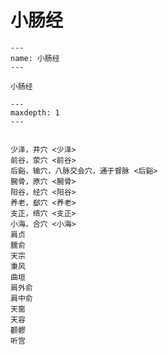# 小肠经

```{figure} assets/img/2022-01-13-12-13-27.png
---
name: 小肠经
---

小肠经
```

```{toctree}
---
maxdepth: 1
---


少泽，井穴 <少泽>
前谷，荥穴 <前谷>
后谿，输穴，八脉交会穴，通于督脉 <后谿>
腕骨，原穴 <腕骨>
阳谷，经穴 <阳谷>
养老，郄穴 <养老>
支正，络穴 <支正>
小海，合穴 <小海>
肩贞
臑俞
天宗
秉风
曲垣
肩外俞
肩中俞
天窗
天容
颧髎
听宫
```